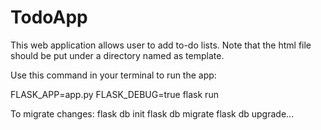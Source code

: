 # TodoApp
This web application allows user to add to-do lists. 
Note that the html file should be put under a directory named as template. 

Use this command in your terminal to run the app: 

FLASK_APP=app.py FLASK_DEBUG=true flask run  

To migrate changes: 
flask db init
flask db migrate
flask db upgrade... 
